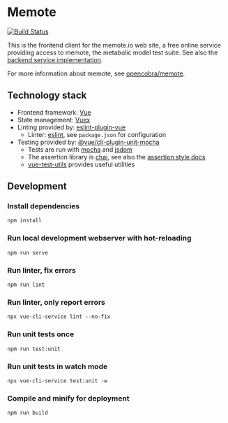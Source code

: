 # Memote

[![Build Status](https://travis-ci.org/DD-DeCaF/memote-service-frontend.svg?branch=master)](https://travis-ci.org/DD-DeCaF/memote-service-frontend)

This is the frontend client for the memote.io web site, a free online service providing access to memote, the metabolic model test suite. See also the [backend service implementation](https://github.com/dd-decaf/memote-webservice).

For more information about memote, see [opencobra/memote](https://github.com/opencobra/memote).

## Technology stack

* Frontend framework: [Vue](https://vuejs.org/)
* State management: [Vuex](https://vuex.vuejs.org/)
* Linting provided by: [eslint-plugin-vue](https://github.com/vuejs/eslint-plugin-vue/)
  * Linter: [eslint](https://eslint.org/), see `package.json` for configuration
* Testing provided by: [@vue/cli-plugin-unit-mocha](https://github.com/vuejs/vue-cli/tree/dev/packages/%40vue/cli-plugin-unit-mocha)
  * Tests are run with [mocha](https://mochajs.org/) and [jsdom](https://github.com/jsdom/jsdom)
  * The assertion library is [chai](https://www.chaijs.com/), see also the [assertion style docs](https://www.chaijs.com/guide/styles/)
  * [vue-test-utils](https://vue-test-utils.vuejs.org/) provides useful utilities

## Development

### Install dependencies
```
npm install
```

### Run local development webserver with hot-reloading
```
npm run serve
```

### Run linter, fix errors
```
npm run lint
```

### Run linter, only report errors
```
npx vue-cli-service lint --no-fix
```

### Run unit tests once
```
npm run test:unit
```

### Run unit tests in watch mode
```
npx vue-cli-service test:unit -w
```

### Compile and minify for deployment
```
npm run build
```
